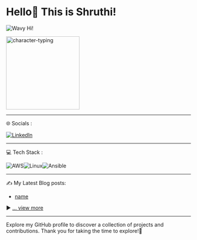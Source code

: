 # Hello👋 This is Shruthi! 
![Wavy Hi!](https://example.com/path/to/wavy-hi.gif)


<img src="https://github.com/UserShruthi/UserShruthi/assets/150421076/6737a621-8177-4ec5-8c27-d7fb4d2f4353" alt="character-typing" width="200">


---

 🌐 Socials :
 
[![LinkedIn](https://img.shields.io/badge/LinkedIn-0077B5?style=for-the-badge&logo=linkedin&logoColor=white)](https://linkedin.com/in/imthepk)

---
 💻 Tech Stack :
 
![AWS](https://img.shields.io/badge/AWS-%23FF9900.svg?style=for-the-badge&logo=amazon-aws&logoColor=white)![Linux](https://img.shields.io/badge/Linux-%23FCC624.svg?style=for-the-badge&logo=linux&logoColor=black)![Ansible](https://img.shields.io/badge/Ansible-%231A1918.svg?style=for-the-badge&logo=ansible&logoColor=%23EE0000)

---
 ✍️ My Latest Blog posts:
<!-- BLOG-POST-LIST:START -->
- [name](link)
<!-- BLOG-POST-LIST:END -->

▶ [... view more](link)

---
Explore my GitHub profile to discover a collection of projects and contributions. Thank you for taking the time to explore!🌟

